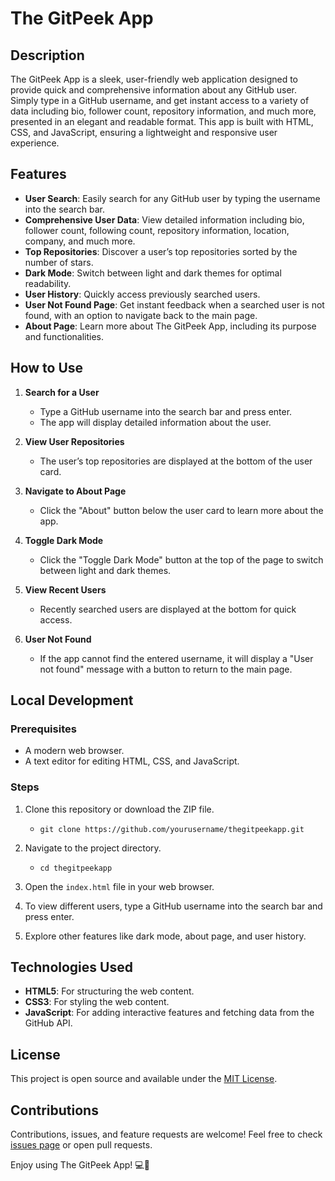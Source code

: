 # The GitPeek App

## Description

The GitPeek App is a sleek, user-friendly web application designed to provide quick and comprehensive information about any GitHub user. Simply type in a GitHub username, and get instant access to a variety of data including bio, follower count, repository information, and much more, presented in an elegant and readable format. This app is built with HTML, CSS, and JavaScript, ensuring a lightweight and responsive user experience.

## Features

- **User Search**: Easily search for any GitHub user by typing the username into the search bar.
- **Comprehensive User Data**: View detailed information including bio, follower count, following count, repository information, location, company, and much more.
- **Top Repositories**: Discover a user’s top repositories sorted by the number of stars.
- **Dark Mode**: Switch between light and dark themes for optimal readability.
- **User History**: Quickly access previously searched users.
- **User Not Found Page**: Get instant feedback when a searched user is not found, with an option to navigate back to the main page.
- **About Page**: Learn more about The GitPeek App, including its purpose and functionalities.

## How to Use

1. **Search for a User**
   - Type a GitHub username into the search bar and press enter.
   - The app will display detailed information about the user.

2. **View User Repositories**
   - The user’s top repositories are displayed at the bottom of the user card.

3. **Navigate to About Page**
   - Click the "About" button below the user card to learn more about the app.

4. **Toggle Dark Mode**
   - Click the "Toggle Dark Mode" button at the top of the page to switch between light and dark themes.

5. **View Recent Users**
   - Recently searched users are displayed at the bottom for quick access.

6. **User Not Found**
   - If the app cannot find the entered username, it will display a "User not found" message with a button to return to the main page.

## Local Development

### Prerequisites

- A modern web browser.
- A text editor for editing HTML, CSS, and JavaScript.

### Steps

1. Clone this repository or download the ZIP file.
   - `git clone https://github.com/yourusername/thegitpeekapp.git`

2. Navigate to the project directory.
   - `cd thegitpeekapp`

3. Open the `index.html` file in your web browser.

4. To view different users, type a GitHub username into the search bar and press enter.

5. Explore other features like dark mode, about page, and user history.

## Technologies Used

- **HTML5**: For structuring the web content.
- **CSS3**: For styling the web content.
- **JavaScript**: For adding interactive features and fetching data from the GitHub API.

## License

This project is open source and available under the [MIT License](LICENSE).

## Contributions

Contributions, issues, and feature requests are welcome! Feel free to check [issues page](https://github.com/yourusername/thegitpeekapp/issues) or open pull requests.

Enjoy using The GitPeek App! 💻🚀
